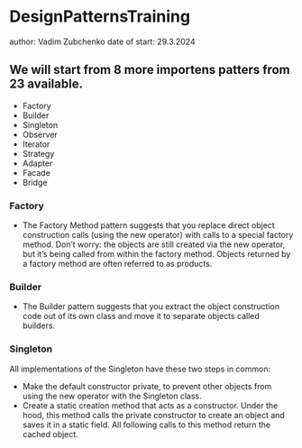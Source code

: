 # DesignPatternsTraining

author: Vadim Zubchenko
date of start: 29.3.2024

## We will start from 8 more importens patters from 23 available.

- Factory
- Builder
- Singleton
- Observer
- Iterator
- Strategy
- Adapter
- Facade
- Bridge

### Factory

- The Factory Method pattern suggests that you replace direct object construction calls (using the new operator) with calls to a special factory method. Don’t worry: the objects are still created via the new operator, but it’s being called from within the factory method. Objects returned by a factory method are often referred to as products.

### Builder

- The Builder pattern suggests that you extract the object construction code out of its own class and move it to separate objects called builders.

### Singleton

All implementations of the Singleton have these two steps in common:

- Make the default constructor private, to prevent other objects from using the new operator with the Singleton class.
- Create a static creation method that acts as a constructor. Under the hood, this method calls the private constructor to create an object and saves it in a static field. All following calls to this method return the cached object.
